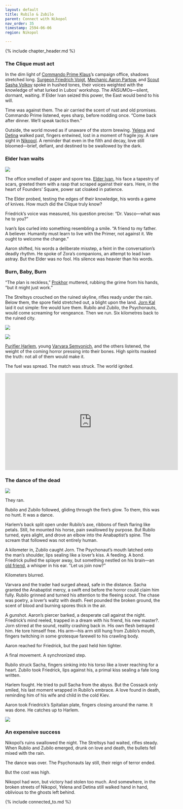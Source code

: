 ```yaml
---
layout: default
title: Rubilo & Zubilo
parent: Connect with Nikopol
nav_order: 35
timestamp: 2594-06-06
region: Nikopol

---
```


{% include chapter_header.md %}

### The Clique must act

In the dim light of [Commando Prime Klaus](../../people/ProtectorateClique/ComPrimeKlaus.md)’s campaign office, shadows stretched long. [Surgeon Friedrich Voigt](../../people/ProtectorateClique/FriedrichVoigt.md), [Mechanic Aaron Partow](../../people/ProtectorateClique/AaronPartow.md), and [Scout Sasha Volkov](../../people/ProtectorateClique/SashaVolkov.md) spoke in hushed tones, their voices weighted with the knowledge of what lurked in Lubos’ workshop. The ANSUMOs—silent, dormant, waiting. If Elder Ivan seized this power, the East would bend to his will.

Time was against them. The air carried the scent of rust and old promises. Commando Prime listened, eyes sharp, before nodding once. “Come back after dinner. We’ll speak tactics then.”

Outside, the world moved as if unaware of the storm brewing. [Yelena](../../people/ProtectorateClique/Yelena.md) and [Detina](../../people/FoundersBlessed/BodganDetina.md) walked past, fingers entwined, lost in a moment of fragile joy. A rare sight in [Nikopol](../../locations/Nikopol.md). A reminder that even in the filth and decay, love still bloomed—brief, defiant, and destined to be swallowed by the dark.

### Elder Ivan waits

![](https://i.imgur.com/8cxt2dM.png)

The office smelled of paper and spore tea. [Elder Ivan](../../people/FoundersBlessed/IvanTheWise.md), his face a tapestry of scars, greeted them with a rasp that scraped against their ears. Here, in the heart of Founders’ Square, power sat cloaked in patience.

The Elder probed, testing the edges of their knowledge, his words a game of knives. How much did the Clique truly know?

Friedrick’s voice was measured, his question precise: “Dr. Vasco—what was he to you?”

Ivan’s lips curled into something resembling a smile. “A friend to my father. A believer. Humanity must learn to live with the Primer, not against it. We ought to welcome the change.”

Aaron shifted, his words a deliberate misstep, a feint in the conversation’s deadly rhythm. He spoke of Zora’s companions, an attempt to lead Ivan astray. But the Elder was no fool. His silence was heavier than his words.

### Burn, Baby, Burn

“The plan is reckless,” [Prokhor](../../people/FoundersBlessed/Prokhor.md) muttered, rubbing the grime from his hands, “but it might just work.”

The Streltsys crouched on the ruined skyline, rifles ready under the rain. Below them, the spore field stretched out, a blight upon the land. [Jorn Kal](../../people/FoundersBlessed/JornKal.md) laid it out simple: fire would lure them. Rubilo and Zubilo, the Psychonauts, would come screaming for vengeance. Then we run. Six kilometres back to the ruined city.

![](https://i.imgur.com/vrr2TRt.png)

![](https://i.imgur.com/PRJxlJg.png)


[Purifier Harlem](../../people/ProtectorateClique/PurifierHarlem.md), young [Varvara Semyonich](../../people/FoundersBlessed/VarvaraSemyonich.md), and the others listened, the weight of the coming horror pressing into their bones. High spirits masked the truth: not all of them would make it.

The fuel was spread. The match was struck. The world ignited.

<iframe width="560" height="315" src="https://www.youtube.com/embed/LkIWmsP3c_s?si=pf4WE36qtjusug5i" title="YouTube video player" frameborder="0" allow="accelerometer; autoplay; clipboard-write; encrypted-media; gyroscope; picture-in-picture; web-share" referrerpolicy="strict-origin-when-cross-origin" allowfullscreen></iframe>

### The dance of the dead

![](https://i.imgur.com/XLX674D.png)

They ran.

Rubilo and Zubilo followed, gliding through the fire’s glow. To them, this was no hunt. It was a dance.

Harlem’s back split open under Rubilo’s axe, ribbons of flesh flaring like petals. Still, he mounted his horse, pain swallowed by purpose. But Rubilo turned, eyes alight, and drove an elbow into the Anabaptist’s spine. The scream that followed was not entirely human.

A kilometer in, Zubilo caught Jorn. The Psychonaut’s mouth latched onto the man’s shoulder, lips sealing like a lover’s kiss. A feeding. A bond. Friedrick pulled the splayer away, but something nestled on his brain—an [old friend](BloodyMines2.md), a whisper in his ear. "Let us join now?"

Kilometers blurred.

Varvara and the trader had surged ahead, safe in the distance. Sacha granted the Anabaptist mercy, a swift end before the horror could claim him fully. Rubilo grinned and turned his attention to the fleeing scout. The chase was poetry, a lover’s waltz with death. Feet pounded the broken ground, the scent of blood and burning spores thick in the air.

A gunshot. Aaron’s piercer barked, a desperate call against the night. Friedrick’s mind reeled, trapped in a dream with his friend, his new master?. Jorn stirred at the sound, reality crashing back in. His own flesh betrayed him. He tore himself free. His arm—his arm still hung from Zubilo’s mouth, fingers twitching in some grotesque farewell to his crawling body.

Aaron reached for Friedrick, but the past held him tighter.

A final movement. A synchronized step.

Rubilo struck Sacha, fingers sinking into his torso like a lover reaching for a heart. Zubilo took Friedrick, lips against his, a primal kiss sealing a fate long written.

Harlem fought. He tried to pull Sacha from the abyss. But the Cossack only smiled, his last moment wrapped in Rubilo’s embrace. A love found in death, reminding him of his wife and child in the cold Kiev.

Aaron took Friedrick’s Spitalian plate, fingers closing around the name. It was done. He catches up to Harlem.

![](https://img2.storyblok.com/1543x896/filters:quality(90)/f/72501/3840x2230/40928ceedc/spitalians-the-preservists-arrive.jpg)

### An expensive success

Nikopol’s ruins swallowed the night. The Streltsys had waited, rifles steady. When Rubilo and Zubilo emerged, drunk on love and death, the bullets fell mixed with the rain.

The dance was over. The Psychonauts lay still, their reign of terror ended.

But the cost was high.

Nikopol had won, but victory had stolen too much. And somewhere, in the broken streets of Nikopol, Yelena and Detina still walked hand in hand, oblivious to the ghosts left behind.

{% include connected_to.md %}
